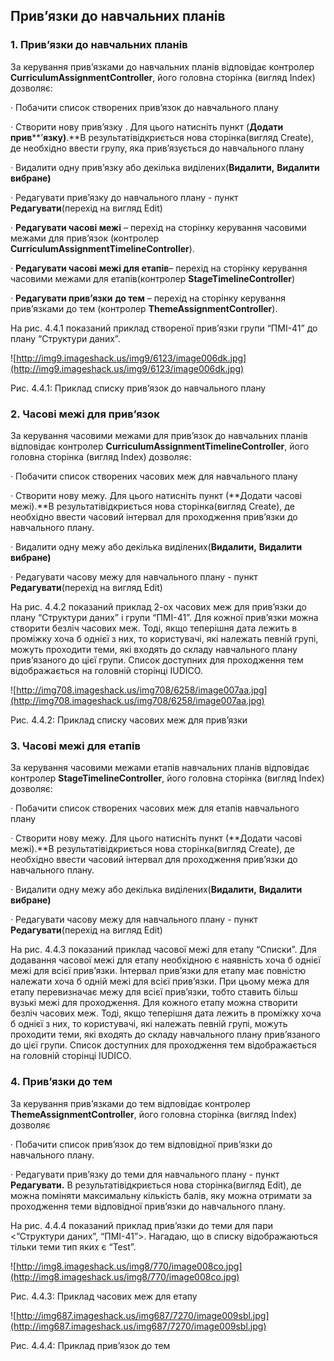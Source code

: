 ## Прив’язки до навчальних планів ##

### 1. Прив’язки до навчальних планів ###

За керування прив’язками до навчальних планів відповідає контролер **CurriculumAssignmentController**, його головна сторінка (вигляд Index) дозволяє:

·         Побачити список створених прив’язок до навчального плану

·         Створити нову прив’язку . Для цього натисніть пункт (**Додати прив****’****язку)****.**В результатівідкриється нова сторінка(вигляд Create), де необхідно ввести групу, яка прив’язується до навчального плану

·         Видалити одну прив’язку або декілька виділених(**Видалити,** **Видалити вибране)**

·         Редагувати прив’язку до навчального плану - пункт **Редагувати**(перехід на вигляд Edit)

·         **Редагувати часові межі** – перехід на сторінку керування часовими межами для прив’язок (контролер **CurriculumAssignmentTimelineController**).

·         **Редагувати часові межі для етапів**– перехід на сторінку керування часовими межами для етапів(контролер **StageTimelineController**)

·         **Редагувати прив’язки** **до тем** – перехід на сторінку керування прив’язками до тем (контролер **ThemeAssignmentController**).

На рис. 4.4.1 показаний приклад створеної прив’язки групи “ПМІ-41” до плану “Структури даних”.

![http://img9.imageshack.us/img9/6123/image006dk.jpg](http://img9.imageshack.us/img9/6123/image006dk.jpg)

Рис. 4.4.1: Приклад списку прив’язок до навчального плану

### 2. Часові межі для прив’язок ###

За керування часовими межами для прив’язок до навчальних планів відповідає контролер **CurriculumAssignmentTimelineController**, його головна сторінка (вигляд Index) дозволяє:

·         Побачити список створених часових меж для навчального плану

·         Створити нову межу. Для цього натисніть пункт (**Додати часові межі).**В результатівідкриється нова сторінка(вигляд Create), де необхідно ввести часовий інтервал для проходження прив’язки до навчального плану.

·         Видалити одну межу або декілька виділених(**Видалити,** **Видалити вибране)**

·         Редагувати часову межу для навчального плану - пункт **Редагувати**(перехід на вигляд Edit)

На рис. 4.4.2 показаний приклад 2-ох часових меж для прив’язки до плану “Структури даних” і групи “ПМІ-41”. Для кожної прив’язки можна створити безліч часових меж. Тоді, якщо теперішня дата лежить в проміжку хоча б однієї з них, то користувачі, які належать певній групі, можуть проходити теми, які входять до складу навчального плану прив’язаного до цієї групи. Список доступних для проходження тем відображається на головній сторінці IUDICO.

![http://img708.imageshack.us/img708/6258/image007aa.jpg](http://img708.imageshack.us/img708/6258/image007aa.jpg)

Рис. 4.4.2: Приклад списку часових меж для прив’язки

### 3. Часові межі для етапів ###

За керування часовими межами етапів навчальних планів відповідає контролер **StageTimelineController**, його головна сторінка (вигляд Index) дозволяє:

·         Побачити список створених часових меж для етапів навчального плану

·         Створити нову межу. Для цього натисніть пункт (**Додати часові межі).**В результатівідкриється нова сторінка(вигляд Create), де необхідно ввести часовий інтервал для проходження прив’язки до навчального плану.

·         Видалити одну межу або декілька виділених(**Видалити,** **Видалити вибране)**

·         Редагувати часову межу для навчального плану - пункт **Редагувати**(перехід на вигляд Edit)

На рис. 4.4.3 показаний приклад часової межі для етапу “Списки”. Для додавання часової межі для етапу необхідною є наявність хоча б однієї межі для всієї прив’язки. Інтервал прив’язки для етапу має повністю належати хоча б одній межі для всієї прив’язки. При цьому межа для етапу перевизначає межу для всієї прив’язки, тобто ставить більш вузькі межі для проходження. Для кожного етапу можна створити безліч часових меж. Тоді, якщо теперішня дата лежить в проміжку хоча б однієї з них, то користувачі, які належать певній групі, можуть проходити теми, які входять до складу навчального плану прив’язаного до цієї групи. Список доступних для проходження тем відображається на головній сторінці IUDICO.

### 4. Прив’язки до тем ###

За керування прив’язками до тем відповідає контролер **ThemeAssignmentController**, його головна сторінка (вигляд Index) дозволяє

·         Побачити список прив’язок до тем відповідної прив’язки до навчального плану.

·         Редагувати прив’язку до теми для навчального плану - пункт **Редагувати.** В результатівідкриється нова сторінка(вигляд Edit), де можна поміняти максимальну кількість балів, яку можна отримати за проходження теми відповідної прив’язки до навчального плану.

На рис. 4.4.4 показаний приклад прив’язки до теми для пари <”Структури даних”, “ПМІ-41”>. Нагадаю, що в списку відображаються тільки теми тип яких є “Test”.

![http://img8.imageshack.us/img8/770/image008co.jpg](http://img8.imageshack.us/img8/770/image008co.jpg)

Рис. 4.4.3: Приклад часових меж для етапу

![http://img687.imageshack.us/img687/7270/image009sbl.jpg](http://img687.imageshack.us/img687/7270/image009sbl.jpg)

Рис. 4.4.4: Приклад прив’язок до тем